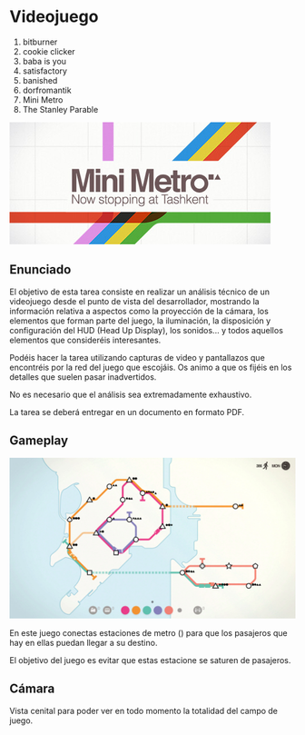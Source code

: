 # Videojuego

1. bitburner
2. cookie clicker
3. baba is you
4. satisfactory
5. banished
6. dorfromantik
7. Mini Metro
8. The Stanley Parable

![header image](img/header.jpg)

## Enunciado

El objetivo de esta tarea consiste en realizar un análisis técnico de un videojuego desde el punto de vista del desarrollador, mostrando la información relativa a aspectos como la proyección de la cámara, los elementos que forman parte del juego, la iluminación, la disposición y configuración del HUD (Head Up Display), los sonidos... y todos aquellos elementos que consideréis interesantes.

Podéis hacer la tarea utilizando capturas de video y pantallazos que encontréis por la red del juego que escojáis. Os animo a que os fijéis en los detalles que suelen pasar inadvertidos.

No es necesario que el análisis sea extremadamente exhaustivo.

La tarea se deberá entregar en un documento en formato PDF.

## Gameplay

![gameplay image](img/gameplay.jpg)

En este juego conectas estaciones de metro () para que los pasajeros que hay en ellas puedan llegar a su destino.

El objetivo del juego es evitar que estas estacione se saturen de pasajeros.

## Cámara

Vista cenital para poder ver en todo momento la totalidad del campo de juego.
